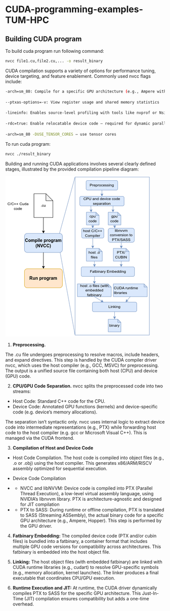 # CUDA-programming-examples-TUM-HPC
## Building CUDA program

To build cuda program run following command:
```bash
nvcc file1.cu,file2.cu,... -o result_binary
```

CUDA compilation supports a variety of options for performance tuning, device targeting, and feature enablement. Commonly used nvcc flags include:

```bash
-arch=sm_80: Compile for a specific GPU architecture (e.g., Ampere with Tensor Cores)

--ptxas-options=-v: View register usage and shared memory statistics

-lineinfo: Enables source-level profiling with tools like nvprof or Nsight

-rdc=true: Enable relocatable device code — required for dynamic parallelism

-arch=sm_80 -DUSE_TENSOR_CORES — use tensor cores
```

To run cuda program:
```bash
nvcc ./result_binary
```


Building and running CUDA applications involves several clearly defined stages,
illustrated by the provided compilation pipeline diagram:

![](media/cuda_compilation.png)


1) **Preprocessing.** 

The .cu file undergoes preprocessing to resolve macros, include headers, and expand directives. This step is handled by the CUDA compiler driver nvcc, which uses the host compiler (e.g., GCC, MSVC) for preprocessing. The output is a unified source file containing both host (CPU) and device (GPU) code.

2) **CPU/GPU Code Separation.** nvcc splits the preprocessed code into two
streams:
* Host Code: Standard C++ code for the CPU.
* Device Code: Annotated GPU functions (kernels) and device-specific code (e.g. device’s memory allocations).

The separation isn’t syntactic only. nvcc uses internal logic to extract device code into intermediate representations (e.g., PTX) while forwarding host code to the host compiler (e.g. gcc or Microsoft Visual C++). This is managed via the CUDA frontend.

3) **Compilation of Host and Device Code**
* Host Code Compilation. The host code is compiled into object files (e.g., .o or .obj) using the host compiler. This generates x86/ARM/RISCV assembly optimized for sequential execution.
* Device Code Compilation

* * NVCC and libNVVM: Device code is compiled into PTX (Parallel Thread Execution), a low-level virtual assembly language, using NVIDIA’s libnvvm library. PTX is architecture-agnostic and designed for JIT compilation
* * PTX to SASS: During runtime or offline compilation, PTX is translated to SASS (Streaming ASSembly), the actual binary code for a specific GPU architecture (e.g., Ampere, Hopper). This step is performed by the GPU driver. 

4) **Fatbinary Embedding:** The compiled device code (PTX and/or cubin files) is bundled into a fatbinary, a container format that includes multiple GPU code versions for compatibility across architectures. This fatbinary is embedded into the host object file.

5) **Linking:** The host object files (with embedded fatbinary) are linked with CUDA runtime libraries (e.g., cudart) to resolve GPU-specific symbols (e.g., memory allocation, kernel launches). The linker produces a final executable that coordinates CPU/GPU execution.

6) **Runtime Execution and JIT:** At runtime, the CUDA driver dynamically
compiles PTX to SASS for the specific GPU architecture. This Just-In-Time
(JIT) compilation ensures compatibility but adds a one-time overhead.
